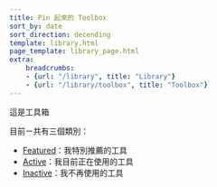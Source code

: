 ```yaml
---
title: Pin 起來的 Toolbox
sort_by: date
sort_direction: decending
template: library.html
page_template: library_page.html
extra: 
    breadcrumbs: 
    - {url: "/library", title: "Library"}
    - {url: "/library/toolbox", title: "Toolbox"}
---
```


這是工具箱


目前ㄧ共有三個類別：

- [Featured](/library/toolbox/featured)：我特別推薦的工具
- [Active](/library/toolbox/active)：我目前正在使用的工具
- [Inactive](/library/toolbox/inactive)：我不再使用的工具